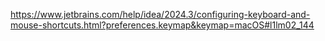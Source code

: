 https://www.jetbrains.com/help/idea/2024.3/configuring-keyboard-and-mouse-shortcuts.html?preferences.keymap&keymap=macOS#l1lm02_144